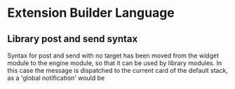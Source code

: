 # Extension Builder Language

## Library post and send syntax
Syntax for post and send with no target has been moved from the
widget module to the engine module, so that it can be used by
library modules. In this case the message is dispatched to the
current card of the default stack, as a 'global notification'
would be
